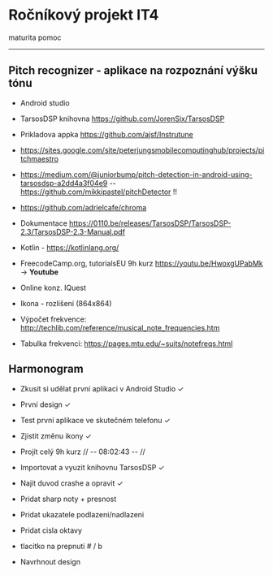 # Ročníkový projekt IT4
maturita pomoc

------------------------------------------------------------
## Pitch recognizer - aplikace na rozpoznání výšku tónu

- Android studio
- TarsosDSP knihovna https://github.com/JorenSix/TarsosDSP
- Prikladova appka https://github.com/ajsf/Instrutune
- https://sites.google.com/site/peterjungsmobilecomputinghub/projects/pitchmaestro
- https://medium.com/@juniorbump/pitch-detection-in-android-using-tarsosdsp-a2dd4a3f04e9
-- https://github.com/mikkipastel/pitchDetector !!
- https://github.com/adrielcafe/chroma
- Dokumentace https://0110.be/releases/TarsosDSP/TarsosDSP-2.3/TarsosDSP-2.3-Manual.pdf
- Kotlin - https://kotlinlang.org/
- FreecodeCamp.org, tutorialsEU 9h kurz https://youtu.be/HwoxgUPabMk -> **Youtube**
- Online konz. IQuest
- Ikona - rozlišení (864x864)

- Výpočet frekvence: http://techlib.com/reference/musical_note_frequencies.htm
- Tabulka frekvenci: https://pages.mtu.edu/~suits/notefreqs.html

## Harmonogram

- Zkusit si udělat první aplikaci v Android Studio &check;
- První design &check;
- Test první aplikace ve skutečném telefonu &check;
- Zjistit změnu ikony &check;
- Projít celý 9h kurz        // -- 08:02:43 -- //
- Importovat a vyuzit knihovnu TarsosDSP &check;
- Najit duvod crashe a opravit &check;
- Pridat sharp noty + presnost 
- Pridat ukazatele podlazeni/nadlazeni 
- Pridat cisla oktavy
- tlacitko na prepnuti # / b


- Navrhnout design
